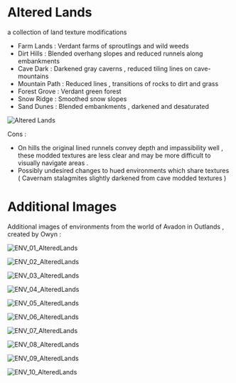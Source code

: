 
# Altered Lands
a collection of land texture modifications 

- Farm Lands : Verdant farms of sproutlings and wild weeds 
- Dirt Hills : Blended overhang slopes and reduced runnels along embankments 
- Cave Dark : Darkened gray caverns , reduced tiling lines on cave-mountains
- Mountain Path : Reduced lines , transitions of rocks to dirt and grass
- Forest Grove : Verdant green forest  
- Snow Ridge : Smoothed snow slopes
- Sand Dunes : Blended embankments , darkened and desaturated

![Altered Lands](ENV_00_AlteredLands.gif?raw=true "Altered Lands")

Cons :
- On hills the original lined runnels convey depth and impassibility well , these modded textures are less clear and may be more difficult to visually navigate areas .
- Possibly undesired changes to hued environments which share textures ( Cavernam stalagmites slightly darkened from cave modded textures )

# Additional Images
Additional images of environments from the world of Avadon in Outlands , created by Owyn  :

![ENV_01_AlteredLands](ENV_01_AlteredLands.gif?raw=true "ENV_01_AlteredLands")

![ENV_02_AlteredLands](ENV_02_AlteredLands.gif?raw=true "ENV_02_AlteredLands")

![ENV_03_AlteredLands](ENV_03_AlteredLands.gif?raw=true "ENV_03_AlteredLands")

![ENV_04_AlteredLands](ENV_04_AlteredLands.gif?raw=true "ENV_04_AlteredLands")

![ENV_05_AlteredLands](ENV_05_AlteredLands.gif?raw=true "ENV_05_AlteredLands")

![ENV_06_AlteredLands](ENV_06_AlteredLands.gif?raw=true "ENV_06_AlteredLands")

![ENV_07_AlteredLands](ENV_07_AlteredLands.gif?raw=true "ENV_07_AlteredLands")

![ENV_08_AlteredLands](ENV_08_AlteredLands.gif?raw=true "ENV_08_AlteredLands")

![ENV_09_AlteredLands](ENV_09_AlteredLands.gif?raw=true "ENV_09_AlteredLands")

![ENV_10_AlteredLands](ENV_10_AlteredLands.gif?raw=true "ENV_10_AlteredLands")

